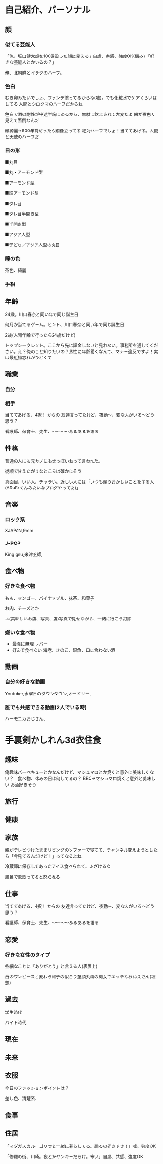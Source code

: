 
# 自己紹介、パーソナル
## 顔
### 似てる芸能人
「俺、坂口健太郎を100回殴った顔に見える」自虐、共感、強度OK(掴み)
「好きな芸能人とかいるの？」

俺、北朝鮮とイラクのハーフ。

### 色白
むき卵みたいでしょ、ファンデ塗ってるからね(嘘)。でも化粧水でケアくらいはしてる
人間とシロクマのハーフだからね

色白で酒の耐性が中途半端にあるから、無駄に飲まされて大変だよ
歯が黄色く見えて面倒なんだ

顔綺麗→800年前だったら銅像立ってる
絶対ハーフでしょ！当ててあげる。人間と天使のハーフだ

### 目の形
■丸目

■丸・アーモンド型

■アーモンド型

■細アーモンド型

■タレ目

■タレ目半開き型

■半開き型

■アジア人型

■子ども／アジア人型の丸目

### 瞳の色
茶色、綺麗

### 手相
## 年齢
24歳。川口春奈と同い年で同じ誕生日

何月か当てるゲーム。ヒント、川口春奈と同い年で同じ誕生日

2歳(人間年齢で行ったら24歳だけど)

トップシークレット。ここから先は課金しないと見れない。事務所を通してください。え？俺のこと知りたいの？男性に年齢聞くなんて、マナー違反ですよ！実は最近物忘れがひどくて

## 職業
### 自分


### 相手
当ててあげる、4択！
からの
友達言ってたけど、夜勤〜、変な人がいる〜どう思う？

看護師、保育士、先生、〜〜〜〜あるあるを語る

## 性格
普通の人にも元カノにも犬っぽいねって言われた。

従順で甘えたがりなところは確かにそう

真面目、いい人。チャラい。近しい人には「いつも頭のおかしいことをする人(ARuFaくんみたいなブログやってた)」

## 音楽
### ロック系
XJAPAN,9mm

### J-POP
King gnu,米津玄師,

## 食べ物
### 好きな食べ物
もも、マンゴー、パイナップル、抹茶、和菓子

お肉、チーズとか

→(美味しいお店、写真、店)写真で見せながら、一緒に行こう打診

### 嫌いな食べ物
- 最強に無理
レバー
- 好んで食べない
海老、きのこ、銀魚、口に合わない酒

## 動画
### 自分の好きな動画
Youtuber,水曜日のダウンタウン,オードリー,

### 誰でも共感できる動画(2人でいる時)
ハーモニカおじさん、
# 手裏剣かしれん3d衣住食

## 趣味
俺趣味バーベキューとかなんだけど、マシュマロとか焼くと意外に美味しくない？　食べ物、休みの日は何してるの？
BBQ→マシュマロ焼くと意外と美味しい
お酒好きそう
## 旅行

## 健康

## 家族
親がテレビつけたままリビングのソファーで寝てて、チャンネル変えようとしたら「今見てるんだけど！」ってなるよね

冷蔵庫に保存してあったアイス食べられて、ふざけるな

風呂で歌歌ってると怒られる


## 仕事
当ててあげる、4択！
からの
友達言ってたけど、夜勤〜、変な人がいる〜どう思う？

看護師、保育士、先生、〜〜〜〜あるあるを語る
## 恋愛
### 好きな女性のタイプ
些細なことに「ありがとう」と言える人(表面上)

白のワンピースと麦わら帽子の似合う童顔丸顔の痴女でエッチなおねえさん(理想)

## 過去
学生時代

バイト時代

## 現在

## 未来

## 衣服
今日のファッションポイントは？

差し色、清楚系、

## 食事

## 住居
「マダガスカル、ゴリラと一緒に暮らしてる。踊るの好きすき！」嘘、強度OK

「修羅の街、川崎。夜とかヤンキーだらけ。怖い」自虐、共感、強度OK




